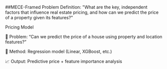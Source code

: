 ##MECE-Framed Problem Definition:
"What are the key, independent factors that influence real estate pricing, and how can we predict the price of a property given its features?"

Pricing Model

🧮 Problem: “Can we predict the price of a house using property and location features?”

🔧 Method: Regression model (Linear, XGBoost, etc.)

📈 Output: Predictive price + feature importance analysis


